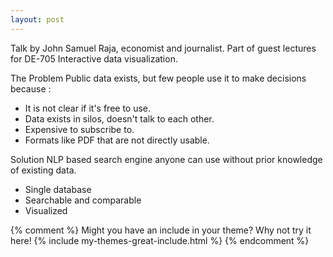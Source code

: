 ```yaml
---
layout: post
---
```


Talk by John Samuel Raja, economist and journalist. 
Part of guest lectures for DE-705 Interactive data visualization.

The Problem 
Public data exists, but few people use it to make decisions because :
- It is not clear if it's free to use.
- Data exists in silos, doesn't talk to each other.
- Expensive to subscribe to.
- Formats like PDF that are not directly usable.

Solution
NLP based search engine anyone can use without prior knowledge of existing data.
- Single database
- Searchable and comparable
- Visualized

{% comment %}
Might you have an include in your theme? Why not try it here!
{% include my-themes-great-include.html %}
{% endcomment %}
